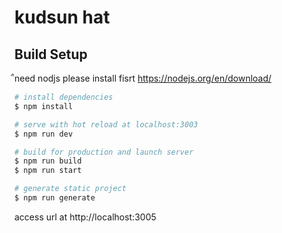 # kudsun hat

## Build Setup
ืneed nodjs please install fisrt https://nodejs.org/en/download/

```bash
# install dependencies
$ npm install

# serve with hot reload at localhost:3003
$ npm run dev

# build for production and launch server
$ npm run build
$ npm run start

# generate static project
$ npm run generate
```

access url at http://localhost:3005